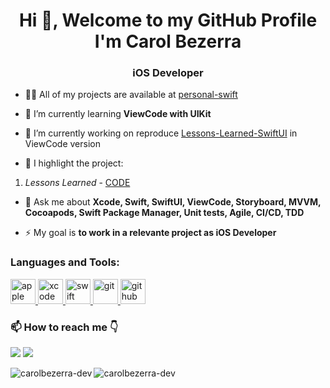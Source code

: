 <h1 align="center">Hi 👋, Welcome to my GitHub Profile </br> I'm Carol Bezerra</h1>
<h3 align="center">iOS Developer</h3>

- 👨‍💻 All of my projects are available at [personal-swift](https://github.com/carolbezerra-dev/personal-swift)

- 🌱 I’m currently learning **ViewCode with UIKit**

- 🔭 I’m currently working on reproduce [Lessons-Learned-SwiftUI](https://github.com/carolbezerra-dev/personal-swift/tree/main/Lessons-Learned-SwiftUI) in ViewCode version

- 🌟 I highlight the project:
1) _Lessons Learned_ - [CODE](https://github.com/carolbezerra-dev/personal-swift/tree/main/Lessons-Learned-SwiftUI)

- 💬 Ask me about **Xcode, Swift, SwiftUI, ViewCode, Storyboard, MVVM, Cocoapods, Swift Package Manager, Unit tests, Agile, CI/CD, TDD**

- ⚡ My goal is **to work in a relevante project as iOS Developer**

<h3 align="left">Languages and Tools:</h3>
<p align="left"> <a href="https://www.apple.com" target="_blank"> <img src="https://www.vectorlogo.zone/logos/apple/apple-tile.svg" alt="apple" width="40" height="40"/> </a> <a href="https://developer.apple.com/xcode/" target="_blank"> <img src="https://www.vectorlogo.zone/logos/apple_xcode/apple_xcode-icon.svg" alt="xcode" width="40" height="40"/> </a> <a href="https://developer.apple.com/swift/" target="_blank"> <img src="https://www.vectorlogo.zone/logos/swift/swift-icon.svg" alt="swift" width="40" height="40"/> </a> <a href="https://git-scm.com/" target="_blank"> <img src="https://www.vectorlogo.zone/logos/git-scm/git-scm-icon.svg" alt="git" width="40" height="40"/> </a> <a href="https://github.com/carolbezerra-dev" target="_blank"> <img src="https://www.vectorlogo.zone/logos/github/github-icon.svg" alt="github" width="40" height="40"/> </a>

<h3 align="left">📫 How to reach me 👇</h3>

[<img src="https://img.shields.io/badge/linkedin-%230077B5.svg?&style=for-the-badge&logo=linkedin&logoColor=white" />](https://www.linkedin.com/in/carolbezerra-dev/) <a href="mailto:carol.arbe@gmail.com"><img src="https://img.shields.io/badge/Gmail-D14836?style=for-the-badge&logo=gmail&logoColor=white"></a>

<img align="left" src="https://github-readme-stats.vercel.app/api/top-langs?username=carolbezerra-dev&&hide=richtextformat;layout=compact&amp;theme=dracula" alt="carolbezerra-dev" /> <img align="center" src="https://github-readme-stats.vercel.app/api?username=carolbezerra-dev&s&amp;show_icons=true&amp;include_all_commits=true&amp;theme=dracula" alt="carolbezerra-dev" />

